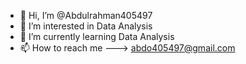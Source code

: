 - 👋 Hi, I’m @Abdulrahman405497
- 👀 I’m interested in Data Analysis
- 🌱 I’m currently learning Data Analysis
- 📫 How to reach me ---> abdo405497@gmail.com

<!---
Abdulrahman405497/Abdulrahman405497 is a ✨ special ✨ repository because its `README.md` (this file) appears on your GitHub profile.
You can click the Preview link to take a look at your changes.
--->
